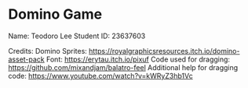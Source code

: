 # Domino Game
Name: Teodoro Lee
Student ID: 23637603


Credits:
Domino Sprites: https://royalgraphicsresources.itch.io/domino-asset-pack
Font: https://erytau.itch.io/pixuf
Code used for dragging: https://github.com/mixandjam/balatro-feel
Additional help for dragging code: https://www.youtube.com/watch?v=kWRyZ3hb1Vc
